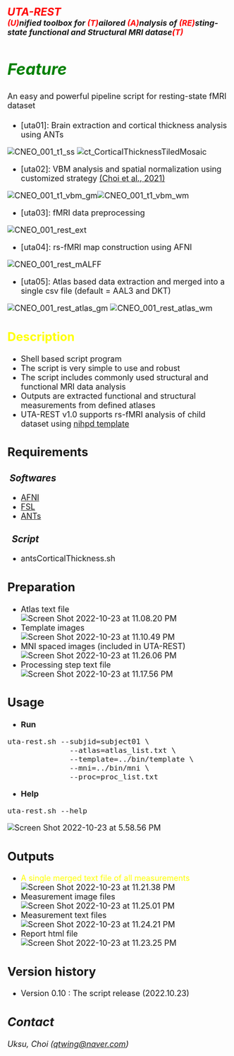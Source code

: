# <font size=5><br>_**<font color=red>UTA-REST</br></font> <font size=4><font color=red>(U)</font>nified toolbox for <font color=red>(T)</font>ailored <font color=red>(A)</font>nalysis of <font color=red>(RE)</font>sting-state functional and Structural MRI datase<font color=red>(T)</font>**_</font>

## <font color=green>_Feature_</font>
<font size=4>An easy and powerful pipeline script for resting-state fMRI dataset
+ [uta01]: Brain extraction and cortical thickness analysis using ANTs


![CNEO_001_t1_ss](/assets/CNEO_001_t1_ss.png)
![ct_CorticalThicknessTiledMosaic](/assets/ct_CorticalThicknessTiledMosaic.png)  
+ [uta02]: VBM analysis and spatial normalization using customized strategy [(Choi et al., 2021)](https://academic.oup.com/cercorcomms/article/2/2/tgab037/6290107)


![CNEO_001_t1_vbm_gm](/assets/CNEO_001_t1_vbm_gm.gif)![CNEO_001_t1_vbm_wm](/assets/CNEO_001_t1_vbm_wm.gif)
+ [uta03]: fMRI data preprocessing


![CNEO_001_rest_ext](/assets/CNEO_001_rest_ext_6yqq9wupj.gif)
+ [uta04]: rs-fMRI map construction using AFNI


![CNEO_001_rest_mALFF](/assets/CNEO_001_rest_mALFF.png)
+ [uta05]: Atlas based data extraction and merged into a single csv file (default = AAL3 and DKT)

![CNEO_001_rest_atlas_gm](/assets/CNEO_001_rest_atlas_gm.png)
![CNEO_001_rest_atlas_wm](/assets/CNEO_001_rest_atlas_wm.png)


## <font color=yellow>Description</font>
+ Shell based script program
+ The script is very simple to use and robust
+ The script includes commonly used structural and functional MRI data analysis
+ Outputs are extracted functional and structural measurements from defined atlases
+ UTA-REST v1.0 supports rs-fMRI analysis of child dataset using [nihpd template](https://www.mcgill.ca/bic/software/tools-data-analysis/anatomical-mri/atlases/nihpd)

## Requirements
### &nbsp;_Softwares_
+ [AFNI](https://afni.nimh.nih.gov/pub/dist/doc/htmldoc/background_install/install_instructs/index.html)
+ [FSL](https://fsl.fmrib.ox.ac.uk/fsl/fslwiki/FslInstallation)
+ [ANTs](http://stnava.github.io/ANTs/)

### &nbsp;&nbsp;_Script_
+ antsCorticalThickness.sh

## Preparation
+ Atlas text file  
![Screen Shot 2022-10-23 at 11.08.20 PM](/assets/Screen%20Shot%202022-10-23%20at%2011.08.20%20PM.png)
+ Template images  
![Screen Shot 2022-10-23 at 11.10.49 PM](/assets/Screen%20Shot%202022-10-23%20at%2011.10.49%20PM.png)
+ MNI spaced images (included in UTA-REST)  
![Screen Shot 2022-10-23 at 11.26.06 PM](/assets/Screen%20Shot%202022-10-23%20at%2011.26.06%20PM.png)
+ Processing step text file  
![Screen Shot 2022-10-23 at 11.17.56 PM](/assets/Screen%20Shot%202022-10-23%20at%2011.17.56%20PM.png)

## Usage
+ <b>Run</b>
```
uta-rest.sh --subjid=subject01 \
              --atlas=atlas_list.txt \
              --template=../bin/template \
              --mni=../bin/mni \
              --proc=proc_list.txt
```

+ <b>Help</b>
```
uta-rest.sh --help
```
![Screen Shot 2022-10-23 at 5.58.56 PM](/assets/Screen%20Shot%202022-10-23%20at%205.58.56%20PM.png)

## Outputs
+ <font color=yellow>A single merged text file of all measurements</font>
![Screen Shot 2022-10-23 at 11.21.38 PM](/assets/Screen%20Shot%202022-10-23%20at%2011.21.38%20PM.png)
+ Measurement image files
![Screen Shot 2022-10-23 at 11.25.01 PM](/assets/Screen%20Shot%202022-10-23%20at%2011.25.01%20PM.png)
+ Measurement text files
![Screen Shot 2022-10-23 at 11.24.21 PM](/assets/Screen%20Shot%202022-10-23%20at%2011.24.21%20PM.png)
+ Report html file
![Screen Shot 2022-10-23 at 11.23.25 PM](/assets/Screen%20Shot%202022-10-23%20at%2011.23.25%20PM.png)

## Version history
+ Version 0.10 : The script release (2022.10.23)

## _Contact_
_Uksu, Choi (qtwing@naver.com)_
